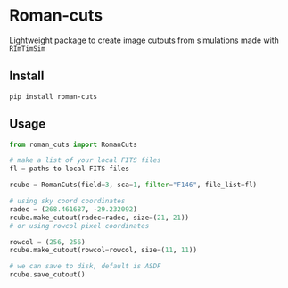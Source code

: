 # Roman-cuts

Lightweight package to create image cutouts from simulations made with `RImTimSim`

## Install

```
pip install roman-cuts
```

## Usage

```python
from roman_cuts import RomanCuts

# make a list of your local FITS files
fl = paths to local FITS files

rcube = RomanCuts(field=3, sca=1, filter="F146", file_list=fl)

# using sky coord coordinates
radec = (268.461687, -29.232092)
rcube.make_cutout(radec=radec, size=(21, 21))
# or using rowcol pixel coordinates

rowcol = (256, 256)
rcube.make_cutout(rowcol=rowcol, size=(11, 11))

# we can save to disk, default is ASDF
rcube.save_cutout()
```